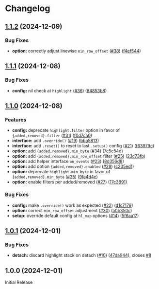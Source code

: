 # Changelog

## [1.1.2](https://github.com/aileot/emission.nvim/compare/v1.1.1...v1.1.2) (2024-12-09)


### Bug Fixes

* **option:** correctly adjust linewise `min_row_offset` ([#38](https://github.com/aileot/emission.nvim/issues/38)) ([f4ef544](https://github.com/aileot/emission.nvim/commit/f4ef5448a390ff02c7f3d12db46d05017da3e9fd))

## [1.1.1](https://github.com/aileot/emission.nvim/compare/v1.1.0...v1.1.1) (2024-12-08)


### Bug Fixes

* **config:** nil check at `highlight` ([#36](https://github.com/aileot/emission.nvim/issues/36)) ([84853b8](https://github.com/aileot/emission.nvim/commit/84853b879224cca6bc29f8a2b589b236a2c59a97))

## [1.1.0](https://github.com/aileot/emission.nvim/compare/v1.0.1...v1.1.0) (2024-12-08)


### Features

* **config:** deprecate `highlight.filter` option in favor of `{added,removed}.filter` ([#31](https://github.com/aileot/emission.nvim/issues/31)) ([f0d7ca0](https://github.com/aileot/emission.nvim/commit/f0d7ca0068bc48c151a75b2aa375cb5d5e053605))
* **interface:** add `.override()` ([#19](https://github.com/aileot/emission.nvim/issues/19)) ([bba5813](https://github.com/aileot/emission.nvim/commit/bba5813ab7a0d747a4e76ef65695fdd89dcc8c45))
* **interface:** add `.reset()` to reset to last `.setup()` config ([#21](https://github.com/aileot/emission.nvim/issues/21)) ([f63979c](https://github.com/aileot/emission.nvim/commit/f63979c0afe83fa06b4abc2156c85ca10bc399eb))
* **option:** add `{added,removed}.min_byte` ([#34](https://github.com/aileot/emission.nvim/issues/34)) ([7c5c54d](https://github.com/aileot/emission.nvim/commit/7c5c54dc7107f07eae929ac7654431581deca55e))
* **option:** add `{added,removed}.min_row_offset` filter ([#25](https://github.com/aileot/emission.nvim/issues/25)) ([23c73fb](https://github.com/aileot/emission.nvim/commit/23c73fb6cc08cb5f57962e82f0b1a3f0488ef229))
* **option:** add helper interface `on_events` ([#23](https://github.com/aileot/emission.nvim/issues/23)) ([8d356d8](https://github.com/aileot/emission.nvim/commit/8d356d8f7683fcd3e9c844fbf4b1694471ff225e))
* **option:** add option `{added,removed}.enabled` ([#29](https://github.com/aileot/emission.nvim/issues/29)) ([c235ed1](https://github.com/aileot/emission.nvim/commit/c235ed199c7917f3b873ae22a8bcb4b97347b7a2))
* **option:** deprecate `highlight.min_byte` in favor of `{added,removed}.min_byte` ([#35](https://github.com/aileot/emission.nvim/issues/35)) ([9fa4d4c](https://github.com/aileot/emission.nvim/commit/9fa4d4ccbf1a1ba65b04dce75001f3bb98478948))
* **option:** enable filters per added/removed ([#27](https://github.com/aileot/emission.nvim/issues/27)) ([17c3891](https://github.com/aileot/emission.nvim/commit/17c389130486b022df7e721c4d7875372c5b9deb))


### Bug Fixes

* **config:** make `.override()` work as expected ([#22](https://github.com/aileot/emission.nvim/issues/22)) ([d1c7179](https://github.com/aileot/emission.nvim/commit/d1c717907a7822279769e7ebc38592319f6191fc))
* **option:** correct `min_row_offset` adjustment ([#30](https://github.com/aileot/emission.nvim/issues/30)) ([a0b350c](https://github.com/aileot/emission.nvim/commit/a0b350cb697f82f13fa6312156702c9bc2a8363d))
* **setup:** override default config at `hl_map` options ([#14](https://github.com/aileot/emission.nvim/issues/14)) ([5f6aa17](https://github.com/aileot/emission.nvim/commit/5f6aa1737e01e4da292ac48d4076e6e2339754b5))

## [1.0.1](https://github.com/aileot/emission.nvim/compare/v1.0.0...v1.0.1) (2024-12-01)


### Bug Fixes

* **detach:** discard highlight stack on detach ([#10](https://github.com/aileot/emission.nvim/issues/10)) ([47da944](https://github.com/aileot/emission.nvim/commit/47da944ba6bd7d5112db52fdddb7db4ccfe4b731)), closes [#8](https://github.com/aileot/emission.nvim/issues/8)

## 1.0.0 (2024-12-01)

Initial Release
